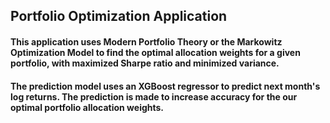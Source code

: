 ## Portfolio Optimization Application
#### This application uses Modern Portfolio Theory or the Markowitz Optimization Model to find the optimal allocation weights for a given portfolio, with maximized Sharpe ratio and minimized variance. 
#### The prediction model uses an XGBoost regressor to predict next month's log returns. The prediction is made to increase accuracy for the our optimal portfolio allocation weights.
